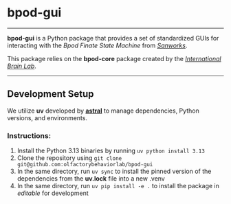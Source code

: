 # bpod-gui
___
**bpod-gui** is a Python package that provides a set of standardized GUIs for interacting with the *Bpod Finate State Machine* from [*Sanworks*](https://sanworks.io/).

This package relies on the **bpod-core** package created by the [*International Brain Lab*](https://internationalbrainlab.org).

___
## Development Setup
We utilize **uv** developed by [**astral**](https://github.com/astral-sh/uv) to manage dependencies, Python versions, and environments.

### Instructions:
1) Install the Python 3.13 binaries by running ```uv python install 3.13```
2) Clone the repository using ```git clone git@github.com:olfactorybehaviorlab/bpod-gui```
3) In the same directory, run ```uv sync``` to install the pinned version of the dependencies from the **uv.lock** file into a new .venv
4) In the same directory, run ```uv pip install -e .``` to install the package in _editable_ for development